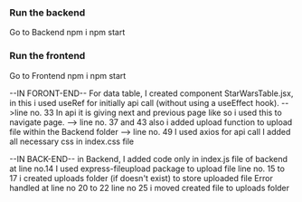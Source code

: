 ### Run the backend
Go to Backend
npm i
npm start

### Run the frontend
Go to Frontend
npm i
npm start

--IN FORONT-END--
For data table, I created component StarWarsTable.jsx,
in this i used useRef for initially api call (without using a useEffect hook).  -->line no. 33
In api it is giving next and previous page like so i used this to navigate page. --> line no. 37 and 43
also i added upload function to upload file within the Backend folder --> line no. 49
I used axios for api call
I added all necessary css in index.css file

--IN BACK-END--
in Backend, I added code only in index.js file of backend at  line no.14
I used express-fileupload package to upload file
line no. 15 to 17 i created uploads folder (if doesn't exist) to store uploaded file
Error handled at line no 20 to 22
line no  25 i moved created file to uploads folder

